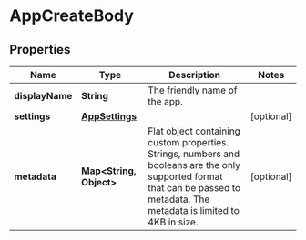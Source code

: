 

# AppCreateBody


## Properties

| Name | Type | Description | Notes |
|------------ | ------------- | ------------- | -------------|
|**displayName** | **String** | The friendly name of the app. |  |
|**settings** | [**AppSettings**](AppSettings.md) |  |  [optional] |
|**metadata** | **Map&lt;String, Object&gt;** | Flat object containing custom properties. Strings, numbers and booleans  are the only supported format that can be passed to metadata. The metadata is limited to 4KB in size.  |  [optional] |




